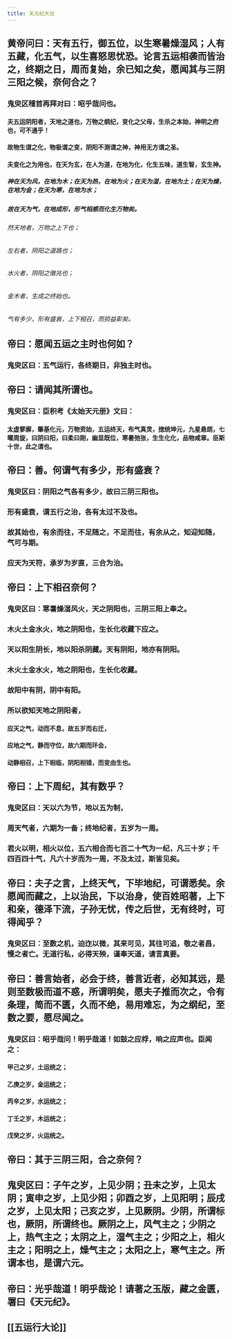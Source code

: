 ```yaml
---
title: 天元纪大论
---
```


## 黄帝问曰：天有五行，御五位，以生寒暑燥湿风；人有五藏，化五气，以生喜怒思忧恐。论言五运相袭而皆治之，终期之日，周而复始，余已知之矣，愿闻其与三阴三阳之候，奈何合之？
### 鬼臾区稽首再拜对曰：昭乎哉问也。
#### 夫五运阴阳者，天地之道也，万物之纲纪，变化之父母，生杀之本始，神明之府也，可不通乎！
#### 故物生谓之化，物极谓之变，阴阳不测谓之神，神用无方谓之圣。
#### 夫变化之为用也，在天为玄，在人为道，在地为化，化生五味，道生智，玄生神。
##### 神在天为风，在地为木；在天为热，在地为火；在天为湿，在地为土；在天为燥，在地为金；在天为寒，在地为水；
##### 故在天为气，在地成形，形气相感而化生万物矣。
###### 然天地者，万物之上下也；
###### 左右者，阴阳之道路也；
###### 水火者，阴阳之徵兆也；
###### 金木者，生成之终始也。
###### 气有多少，形有盛衰，上下相召，而损益彰矣。
## 帝曰：愿闻五运之主时也何如？
### 鬼臾区曰：五气运行，各终期日，非独主时也。
## 帝曰：请闻其所谓也。
### 鬼臾区曰：臣积考《太始天元册》文曰：
#### 太虚寥廓，肇基化元，万物资始，五运终天，布气真灵，揔统坤元，九星悬朗，七曜周旋，曰阴曰阳，曰柔曰刚，幽显既位，寒暑弛张，生生化化，品物咸章。臣斯十世，此之谓也。
## 帝曰：善。何谓气有多少，形有盛衰？
### 鬼臾区曰：阴阳之气各有多少，故曰三阴三阳也。
### 形有盛衰，谓五行之治，各有太过不及也。
### 故其始也，有余而往，不足随之，不足而往，有余从之，知迎知随，气可与期。
### 应天为天符，承岁为岁直，三合为治。
## 帝曰：上下相召奈何？
### 鬼臾区曰：寒暑燥湿风火，天之阴阳也，三阴三阳上奉之。
### 木火土金水火，地之阴阳也，生长化收藏下应之。
### 天以阳生阴长，地以阳杀阴藏。天有阴阳，地亦有阴阳。
### 木火土金水火，地之阴阳也，生长化收藏。
### 故阳中有阴，阴中有阳。
### 所以欲知天地之阴阳者，
#### 应天之气，动而不息，故五岁而右迁，
#### 应地之气，静而守位，故六期而环会，
#### 动静相召，上下相临，阴阳相错，而变由生也。
## 帝曰：上下周纪，其有数乎？
### 鬼臾区曰：天以六为节，地以五为制，
### 周天气者，六期为一备；终地纪者，五岁为一周。
### 君火以明，相火以位，五六相合而七百二十气为一纪，凡三十岁；千四百四十气，凡六十岁而为一周，不及太过，斯皆见矣。
## 帝曰：夫子之言，上终天气，下毕地纪，可谓悉矣。余愿闻而藏之，上以治民，下以治身，使百姓昭著，上下和亲，德泽下流，子孙无忧，传之后世，无有终时，可得闻乎？
### 鬼臾区曰：至数之机，迫迮以微，其来可见，其往可追，敬之者昌，慢之者亡。无道行私，必得天殃，谨奉天道，请言真要。
## 帝曰：善言始者，必会于终，善言近者，必知其远，是则至数极而道不惑，所谓明矣，愿夫子推而次之，令有条理，简而不匮，久而不绝，易用难忘，为之纲纪，至数之要，愿尽闻之。
### 鬼臾区曰：昭乎哉问！明乎哉道！如鼓之应桴，响之应声也。臣闻之：
#### 甲己之岁，土运统之；
#### 乙庚之岁，金运统之；
#### 丙辛之岁，水运统之；
#### 丁壬之岁，木运统之；
#### 戊癸之岁，火运统之。
## 帝曰：其于三阴三阳，合之奈何？
## 鬼臾区曰：子午之岁，上见少阴；丑未之岁，上见太阴；寅申之岁，上见少阳；卯酉之岁，上见阳明；辰戌之岁，上见太阳；己亥之岁，上见厥阴。少阴，所谓标也，厥阴，所谓终也。厥阴之上，风气主之；少阴之上，热气主之；太阴之上，湿气主之；少阳之上，相火主之；阳明之上，燥气主之；太阳之上，寒气主之。所谓本也，是谓六元。
## 帝曰：光乎哉道！明乎哉论！请著之玉版，藏之金匮，署曰《天元纪》。
## [[五运行大论]]
